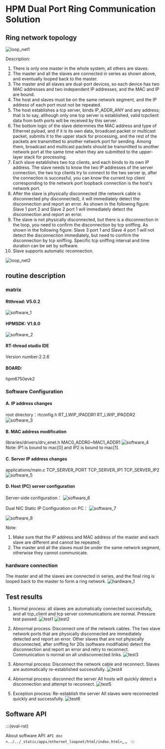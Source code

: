 # HPM Dual Port Ring Communication Solution

## Ring network topology

![loop_net1](doc/api/assets/loop_net_1.png)

Description: 
1. There is only one master in the whole system, all others are slaves. 
2. The master and all the slaves are connected in series as shown above, and eventually looped back to the master. 
3. The master and all slaves are dual-port devices, so each device has two MAC addresses and two independent IP addresses, and the MAC and IP are bound. 
4. The host and slaves must be on the same network segment, and the IP address of each port must not be repeated. 
5. The host establishes a tcp server, binds IP_ADDR_ANY and any address; that is to say, although only one tcp server is established, valid tcpclient data from both ports will be received by this server.
6. The bottom logic of the slave determines the MAC address and type of Ethernet pyload, and if it is its own data, broadcast packet or multicast packet, submits it to the upper stack for processing, and the rest of the packets are transmitted to another network port for sending. Among them, broadcast and multicast packets should be transmitted to another network port at the same time when they are submitted to the upper-layer stack for processing.
7. Each slave establishes two tcp clients, and each binds to its own IP address. The slave needs to know the two IP addresses of the server connection, the two tcp clients try to connect to the two server ip, after the connection is successful, you can know the current tcp client corresponding to the network port loopback connection is the host's network port.
8. After the slave is physically disconnected (the network cable is disconnected phy disconnected), it will immediately detect the disconnection and report an error. As shown in the following figure: Slave 1 port 2 and Slave 2 port 1 will immediately detect the disconnection and report an error. 
9. The slave is not physically disconnected, but there is a disconnection in the loop, you need to confirm the disconnection by tcp sniffing. As shown in the following figure: Slave 3 port 1 and Slave 4 port 1 will not detect the disconnection immediately, but need to confirm the disconnection by tcp sniffing. Specific tcp sniffing interval and time duration can be set by software. 
10. Slave supports automatic reconnection.

![loop_net2](doc/api/assets/loop_net_2.png)


## routine description

### matrix

#### Rtthread: V5.0.2

![software_1](doc/api/assets/rtthread_version1.png)


#### HPMSDK: V1.6.0

![software_2](doc/api/assets/rtthread_version3.png)

#### RT-thread studio IDE

Version number:2.2.6

#### BOARD:

hpm6750evk2

### Software Configuration

#### A. IP address changes

root directory：rtconfig.h
RT_LWIP_IPADDR1
RT_LWIP_IPADDR2
![software_3](doc/api/assets//software_config1.png)

#### B. MAC address modification

libraries/drivers/drv_enet.h
MAC0_ADDR0~MAC1_ADDR1
![software_4](doc/api/assets/software_config7.png)
Note: IP1 is bound to mac[0] and IP2 is bound to mac[1].

#### C. Server IP address changes

applications/main.c
TCP_SERVER_PORT
TCP_SERVER_IP1
TCP_SERVER_IP2
![software_5](doc/api/assets/software_config3.png)

#### D. Host (PC) server configuration

Server-side configuration：
![software_6](doc/api/assets/software_config4.png)

Dual NIC Static IP Configuration on PC：
![software_7](doc/api/assets/software_config5.png) 

![software_8](doc/api/assets/software_config6.png)

Note: 
1. Make sure that the IP address and MAC address of the master and each slave are different and cannot be repeated; 
2. The master and all the slaves must be under the same network segment, otherwise they cannot communicate.

### hardware connection

The master and all the slaves are connected in series, and the final ring is looped back to the master to form a ring network.
![hardware_1](doc/api/assets/hardware_config1.png)

## Test results

1. Normal process: all slaves are automatically connected successfully, and all tcp_client and tcp server communications are normal. Pressure test passed.
![test1](doc/api/assets/test1.png)
![test2](doc/api/assets/test2.png)

2. Abnormal process: Disconnect one of the network cables.
The two slave network ports that are physically disconnected are immediately detected and report an error.
Other slaves that are not physically disconnected, after sniffing for 20s (software modifiable) detect the disconnection and report an error and retry to reconnect.
Communication is normal on all undisconnected links.
![test3](doc/api/assets/test3.png)

3. Abnormal process: Disconnect the network cable and reconnect. Slaves are automatically re-established successfully.
![test4](doc/api/assets/test4.png)

4. Abnormal process: disconnect the server
All hosts will quickly detect a disconnection and attempt to reconnect.
![test5](doc/api/assets/test5.png)

5. Exception process: Re-establish the server
All slaves were reconnected quickly and successfully.
![test6](doc/api/assets/test6.png)


## Software API

:::{eval-rst}

About software API:  `API doc <../../_static/apps/ethernet_loopnet/html/index.html>`_ 。
:::
